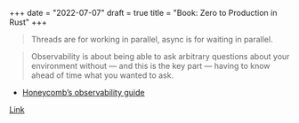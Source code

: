 +++
date = "2022-07-07"
draft = true
title = "Book: Zero to Production in Rust"
+++

> Threads are for working in parallel, async is for waiting in parallel.

> Observability is about being able to ask arbitrary questions about your
> environment without — and this is the key part — having to know ahead of time
> what you wanted to ask.
- [Honeycomb’s observability guide](https://www.honeycomb.io/what-is-observability/)

[Link](https://www.zero2prod.com)
